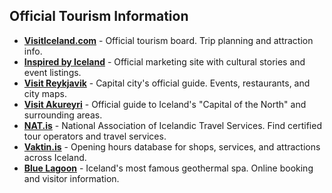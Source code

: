 ## Official Tourism Information

- **<a href="https://www.visiticeland.com/" target="_blank">VisitIceland.com</a>** - Official tourism board. Trip planning and attraction info.
- **<a href="https://www.inspiredbyiceland.com/" target="_blank">Inspired by Iceland</a>** - Official marketing site with cultural stories and event listings.
- **<a href="https://visitreykjavik.is/" target="_blank">Visit Reykjavik</a>** - Capital city's official guide. Events, restaurants, and city maps.
- **<a href="https://www.visitakureyri.is/en" target="_blank">Visit Akureyri</a>** - Official guide to Iceland's "Capital of the North" and surrounding areas.
- **<a href="https://nat.is/" target="_blank">NAT.is</a>** - National Association of Icelandic Travel Services. Find certified tour operators and travel services.
- **<a href="https://vaktin.is/" target="_blank">Vaktin.is</a>** - Opening hours database for shops, services, and attractions across Iceland.
- **<a href="https://www.bluelagoon.com/" target="_blank">Blue Lagoon</a>** - Iceland's most famous geothermal spa. Online booking and visitor information.